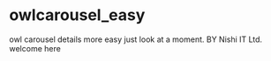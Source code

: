 # owlcarousel_easy
owl carousel details more easy just look at a moment. BY Nishi IT Ltd.
welcome here
